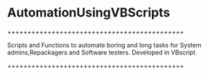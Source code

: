 # AutomationUsingVBScripts
++++++++++++++++++++++++++++++++++++++++++++

Scripts and Functions to automate boring and long tasks for System admins,Repackagers and Software testers. Developed in VBscript.

++++++++++++++++++++++++++++++++++++++++++++
